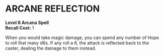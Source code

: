 # ARCANE REFLECTION

**Level 8 Arcana Spell**  
**Recall Cost:** 1

When you would take magic damage, you can spend any number of Hope to roll that many d6s. If any roll a 6, the attack is reflected back to the caster, dealing the damage to them instead.